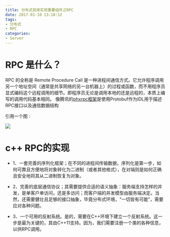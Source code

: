 ```yaml
---
title: 分布式具体实现重要组件之RPC
date: 2017-01-10 13:18:12
tags:
- 分布式
- RPC
categories:
- Server
---
```


# RPC 是什么？ 
RPC 的全称是 Remote Procedure Call 是一种进程间通信方式。它允许程序调用另一个地址空间（通常是共享网络的另一台机器上）的过程或函数，而不用程序员显式编码这个远程调用的细节。即程序员无论是调用本地的还是远程的，本质上编写的调用代码基本相同。 像腾讯的[phxrpc框架](https://github.com/Tencent/phxrpc)是使用Protobuf作为IDL用于描述RPC接口以及通信数据结构

引用一个图 :

![](http://img.blog.csdn.net/20150108170231000?watermark/2/text/aHR0cDovL2Jsb2cuY3Nkbi5uZXQvbWluZGZsb2F0aW5n/font/5a6L5L2T/fontsize/400/fill/I0JBQkFCMA==/dissolve/70/gravity/Center)


# c++ RPC的实现

- 1、一套完善的序列化框架；在不同的进程间传输数据，序列化是第一步，如何可靠且方便地将对象转化为二进制（或者其他格式），在对端则是如何正确且安全地将其从二进制恢复为对象。

- 2、完善的底层通信协议；其需要提供合适的语义抽象：服务端支持怎样的并发，是单客户单访问，还是多访问；而客户端的并发模型由服务端决定。当然，还需要健壮且足够的接口抽象，毕竟分布式环境，“一切皆有可能”，需要应对各种问题。

- 3、一个可用的反射系统。是的，需要在C++环境下建立一个反射系统。这一步是最为关键的，其由C++11支持。因为，我们需要注册一个类的各种信息，以供RPC调用。


